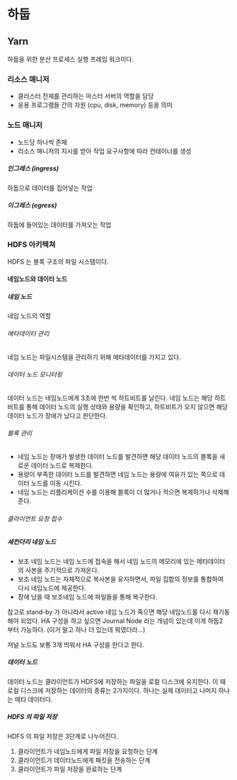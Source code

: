 # 하둡

## Yarn
하둡을 위한 분산 프로세스 실행 프레임 워크이다.

### 리소스 매니저
- 클러스터 전체를 관리하는 마스터 서버의 역할을 담당
- 응용 프로그램들 간의 자원 (cpu, disk, memory) 등을 의미

### 노드 매니저
- 노드당 하나씩 존재
- 리소스 매니저의 지시를 받아 작업 요구사항에 따라 컨테이너를 생성

##### 인그레스 (ingress)
하둡으로 데이터를 집어넣는 작업
##### 이그레스 (egress)
하둡에 들어있는 데이터를 가져오는 작업


### HDFS 아키텍쳐
HDFS 는 블록 구조의 파일 시스템이다.

#### 네임노드와 데이터 노드

##### 네임 노드
네임 노드의 역할

###### 메타데이터 관리
네임 노드는 파일시스템을 관리하기 위해 메타데이터를 가지고 있다.
###### 데이터 노드 모니터링
데이터 노드는 네임노드에게 3초에 한번 씩 하트비트를 날린다. 네임 노드는 해당 하트비트를 통해 데이터 노드의
실행 상태와 용량을 확인하고, 하트비트가 오지 않으면 해당 데이터 노드가 장애가 났다고 판단한다.
###### 블록 관리
- 네임 노드는 장애가 발생한 데이터 노드를 발견하면 해당 데이터 노드의 블록을 새로운 데이터 노드로 복제한다.
- 용량이 부족한 데이터 노드를 발견하면 네임 노드는 용량에 여유가 있는 쪽으로 데이터 노드를 이동 시킨다.
- 네임 노드는 리플리케이션 수를 이용해 블록이 더 많거나 적으면 복제하거나 삭제해준다.

###### 클라이언트 요청 접수

##### 세컨더리 네임 노드
- 보조 네임 노드는 네임 노드에 접속을 해서 네임 노드의 메모리에 있는 메타데이터의 사본을 주기적으로 가져온다.
- 보조 네임 노드는 자체적으로 복사본을 유지하면서, 파일 집합의 정보를 통합하여 다시 네임노드에 제공한다.
- 장애 났을 때 보조네임 노드에 파일들을 통해 복구한다.

참고로 stand-by 가 아니라서 active 네임 노드가 죽으면 해당 네임노드를 다시 재기동 해야 되었다. HA 구성을 하고 싶으면 Journal Node 라는 개념이 있는데 이게 하둡2 부터 가능하다. (이거 말고 하나 더 있는데 뭐였더라...)

저널 노드도 보통 3개 띄워서 HA 구성을 한다고 한다.



##### 데이터 노드
데이터 노드는 클라이언트가 HDFS에 저장하는 파일을 로컬 디스크에 유지한다. 이 때 로컬 디스크에 저장하는
데이터의 종류는 2가지이다. 하나는 실제 데이터고 나머지 하나는 메타 데이터다.

##### HDFS 의 파일 저장
HDFS 의 파일 저장은 3단계로 나누어진다.

1. 클라이언트가 네임노드에게 파일 저장을 요청하는 단계
2. 클라이언트가 데이터노드에게 패킷을 전송하는 단계
3. 클라이언트가 파일 저장을 완료하는 단계
